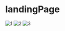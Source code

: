 # landingPage
![1](https://user-images.githubusercontent.com/81632171/146929897-3e53af21-2478-437d-a6db-a23d60822be6.png)
![2](https://user-images.githubusercontent.com/81632171/146929903-994d976d-8053-4669-8eec-3ba9c0b1964c.png)
![3](https://user-images.githubusercontent.com/81632171/146930076-6e1b6f68-b71a-4329-93b6-196a7af819e8.png)

